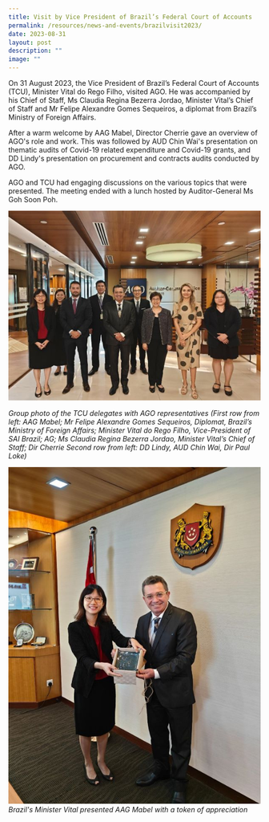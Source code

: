 ```yaml
---
title: Visit by Vice President of Brazil’s Federal Court of Accounts
permalink: /resources/news-and-events/brazilvisit2023/
date: 2023-08-31
layout: post
description: ""
image: ""
---
```

On 31 August 2023, the Vice President of Brazil’s Federal Court of Accounts (TCU), Minister Vital do Rego Filho, visited AGO. He was accompanied by his Chief of Staff, Ms Claudia Regina Bezerra Jordao, Minister Vital’s Chief of Staff and Mr Felipe Alexandre Gomes Sequeiros, a diplomat from Brazil’s Ministry of Foreign Affairs.
 
After a warm welcome by AAG Mabel, Director Cherrie gave an overview of AGO's role and work. This was followed by AUD Chin Wai's presentation on thematic audits of Covid-19 related expenditure and Covid-19 grants, and DD Lindy's presentation on procurement and contracts audits conducted by AGO.
 
AGO and TCU had engaging discussions on the various topics that were presented. The meeting ended with a lunch hosted by Auditor-General Ms Goh Soon Poh.

![](/images/News%20&%20Events%20Photos/2023/2023brazilvisit-1.jpg)

*Group photo of the TCU delegates with AGO representatives*
 *(First row from left: AAG Mabel; Mr Felipe Alexandre Gomes Sequeiros, Diplomat, Brazil’s Ministry of Foreign Affairs; Minister Vital do Rego Filho, Vice-President of SAI Brazil; AG; Ms Claudia Regina Bezerra Jordao, Minister Vital’s Chief of Staff; Dir Cherrie
Second row from left: DD Lindy, AUD Chin Wai, Dir Paul Loke)*

![](/images/News%20&%20Events%20Photos/2023/2023brazilvisit-2.jpg)
*Brazil's Minister Vital presented AAG Mabel with a token of appreciation*